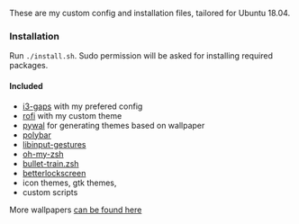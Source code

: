 These are my custom config and installation files, tailored for Ubuntu 18.04.

### Installation

Run `./install.sh`. Sudo permission will be asked for installing required packages.

#### Included
- [i3-gaps](https://github.com/Airblader/i3) with my prefered config
- [rofi](https://github.com/davatorium/rofi) with my custom theme
- [pywal](https://github.com/dylanaraps/pywal/) for generating themes based on wallpaper
- [polybar](https://github.com/jaagr/polybar)
- [libinput-gestures](https://github.com/bulletmark/libinput-gestures)
- [oh-my-zsh](https://github.com/robbyrussell/oh-my-zsh)
- [bullet-train.zsh](https://github.com/caiogondim/bullet-train.zsh)
- [betterlockscreen](https://github.com/pavanjadhaw/betterlockscreen)
- icon themes, gtk themes,
- custom scripts

More wallpapers [can be found here](https://photos.google.com/share/AF1QipNNQyeVrqxBdNmBkq9ILswizuj-RYJFNt5GlxJZ90Y6hx0okrVSLKSnmFFbX7j5Mg?key=RV8tSXVJVGdfS1RIQUI0Q3RZZVhlTmw0WmhFZ2V3)


